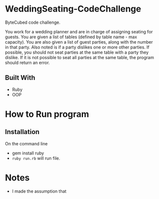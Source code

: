 # WeddingSeating-CodeChallenge
ByteCubed code challenge.


You work for a wedding planner and are in charge of assigning seating for guests. You are given a list of tables (defined by table name - max capacity). You are also given a list of guest parties, along with the number in that party. Also noted is if a party dislikes one or more other parties. If possible, you should not seat parties at the same table with a party they dislike. If it is not possible to seat all parties at the same table, the program should return an error.


## Built With

* Ruby
* OOP



# How to Run program

## Installation

On the command line

* gem install ruby
* `ruby run.rb` will run file.


# Notes

* I made the assumption that
